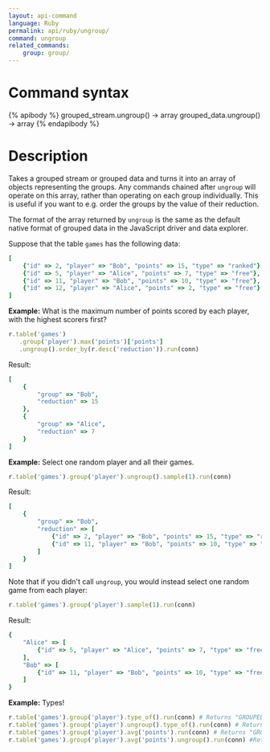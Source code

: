 ```yaml
---
layout: api-command
language: Ruby
permalink: api/ruby/ungroup/
command: ungroup
related_commands:
    group: group/
---
```


# Command syntax #

{% apibody %}
grouped_stream.ungroup() &rarr; array
grouped_data.ungroup() &rarr; array
{% endapibody %}

# Description #

Takes a grouped stream or grouped data and turns it into an array of
objects representing the groups.  Any commands chained after `ungroup`
will operate on this array, rather than operating on each group
individually.  This is useful if you want to e.g. order the groups by
the value of their reduction.

The format of the array returned by `ungroup` is the same as the
default native format of grouped data in the JavaScript driver and
data explorer.

Suppose that the table `games` has the following data:

```rb
[
    {"id" => 2, "player" => "Bob", "points" => 15, "type" => "ranked"},
    {"id" => 5, "player" => "Alice", "points" => 7, "type" => "free"},
    {"id" => 11, "player" => "Bob", "points" => 10, "type" => "free"},
    {"id" => 12, "player" => "Alice", "points" => 2, "type" => "free"}
]
```

__Example:__ What is the maximum number of points scored by each
player, with the highest scorers first?

```rb
r.table('games')
   .group('player').max('points')['points']
   .ungroup().order_by(r.desc('reduction')).run(conn)
```

<!-- stop -->

Result: 

```rb
[
    {
        "group" => "Bob",
        "reduction" => 15
    },
    {
        "group" => "Alice",
        "reduction" => 7
    }
]
```

__Example:__ Select one random player and all their games.

```rb
r.table('games').group('player').ungroup().sample(1).run(conn)
```

Result:

```rb
[
    {
        "group" => "Bob",
        "reduction" => [
            {"id" => 2, "player" => "Bob", "points" => 15, "type" => "ranked"},
            {"id" => 11, "player" => "Bob", "points" => 10, "type" => "free"}
        ]
    }
]
```

Note that if you didn't call `ungroup`, you would instead select one
random game from each player:

```rb
r.table('games').group('player').sample(1).run(conn)
```

Result:

```rb
{
    "Alice" => [
        {"id" => 5, "player" => "Alice", "points" => 7, "type" => "free"}
    ],
    "Bob" => [
        {"id" => 11, "player" => "Bob", "points" => 10, "type" => "free"}
    ]
}
```

__Example:__ Types!

```rb
r.table('games').group('player').type_of().run(conn) # Returns "GROUPED_STREAM"
r.table('games').group('player').ungroup().type_of().run(conn) # Returns "ARRAY"
r.table('games').group('player').avg('points').run(conn) # Returns "GROUPED_DATA"
r.table('games').group('player').avg('points').ungroup().run(conn) #Returns "ARRAY"
```
